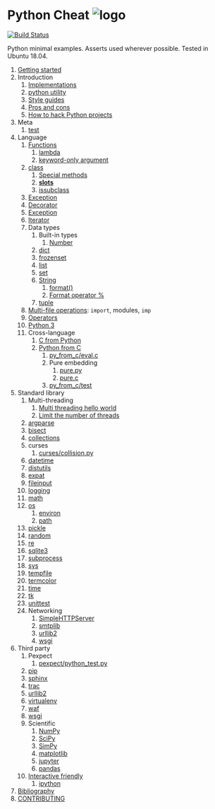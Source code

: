 # Python Cheat ![logo](logo.png)

[![Build Status](https://travis-ci.org/cirosantilli/python-cheat.svg?branch=master)](https://travis-ci.org/cirosantilli/python-cheat)

Python minimal examples. Asserts used wherever possible. Tested in Ubuntu 18.04.

1. [Getting started](getting-started.md)
1.  Introduction
    1. [Implementations](implementations.md)
    1. [python utility](python-utility.md)
    1. [Style guides](style-guides.md)
    1. [Pros and cons](pros-and-cons.md)
    1. [How to hack Python projects](how-to-hack-python-projects.md)
1.  Meta
    1. [test](test)
1.  Language
    1.  [Functions](function.py)
        1.  [lambda](lambda.py)
        1.  [keyword-only argument](keyword_only.py)
    1.  [class](class.py)
        1.  [Special methods](special_methods.py)
        1.  [__slots__](slots.py)
        1.  [issubclass](issubclass.py)
    1.  [Exception](exception.py)
    1.  [Decorator](decorator.py)
    1.  [Exception](exception.py)
    1.  [Iterator](iterator.py)
    1.  Data types
        1.  Built-in types
            1. [Number](number.py)
        1.  [dict](dict_cheat.py)
        1.  [frozenset](frozenset.py)
        1.  [list](list.py)
        1.  [set](set.py)
        1.  [String](string_cheat.py)
            1. [format()](format_method.py)
            1. [Format operator %](format_operator.py)
        1.  [tuple](tuple.py)
    1.  [Multi-file operations](multifile/): `import`, modules, `imp`
    1.  [Operators](operators.py)
    1.  [Python 3](python3/)
    1.  Cross-language
        1.  [C from Python](c_from_py/)
        1.  [Python from C](py_from_c/)
            1.  [py_from_c/eval.c](py_from_c/eval.c)
            1.  Pure embedding
                1.  [pure.py](pure.py)
                1.  [pure.c](pure.c)
            1.  [py_from_c/test](py_from_c/test)
1.  Standard library
    1.  Multi-threading
        1. [Multi threading hello world](thread_cheat/hello.py)
        1. [Limit the number of threads](thread_cheat/limit.py)
    1.  [argparse](argparse_cheat.py)
    1.  [bisect](bisect_cheat.py)
    1.  [collections](collections_cheat.py)
    1.  curses
        1.  [curses/collision.py](curses/collision.py)
    1.  [datetime](datetime_cheat.py)
    1.  [distutils](distutils_cheat.py)
    1.  [expat](expat_cheat.py)
    1.  [fileinput](fileinput/)
    1.  [logging](logging_cheat.py)
    1.  [math](math_cheat.py)
    1.  [os](os_cheat.py)
        1.  [environ](environ.py)
        1.  [path](path_cheat.py)
    1.  [pickle](pickle_cheat.py)
    1.  [random](random_cheat.py)
    1.  [re](re_cheat.py)
    1.  [sqlite3](sqlite3.py)
    1.  [subprocess](subprocess_cheat/)
    1.  [sys](sys_cheat.py)
    1.  [tempfile](tempfile_cheat.py)
    1.  [termcolor](termcolor_cheat.py)
    1.  [time](time_cheat.py)
    1.  [tk](tk.py)
    1.  [unittest](unittest_cheat.py)
    1.  Networking
        1.  [SimpleHTTPServer](simplehttpserver_cheat.py)
        1.  [smtplib](smtplib_cheat.py)
        1.  [urllib2](urllib2_cheat.py)
        1.  [wsgi](wsgi.py)
1.  Third party
    1.  Pexpect
        1.  [pexpect/python_test.py](pexpect/python_test.py)
    1.  [pip](pip.md)
    1.  [sphinx](sphinx/)
    1.  [trac](trac.md)
    1.  [urllib2](urllib2_cheat.py)
    1.  [virtualenv](virtualenv/)
    1.  [waf](waf/)
    1.  [wsgi](wsgi.py)
    1.  Scientific
        1.  [NumPy](numpy_cheat.py)
        1.  [SciPy](scipy_cheat.py)
        1.  [SimPy](simpy_cheat.py)
        1.  [matplotlib](matplotlib/)
        1.  [jupyter](jupyter/)
        1.  [pandas](pandas_cheat.py)
    1.  [Interactive friendly](interactive-friendly.md)
        1. [ipython](ipython.ipy)
1.  [Bibliography](bibliography.md)
1.  [CONTRIBUTING](CONTRIBUTING.md)
